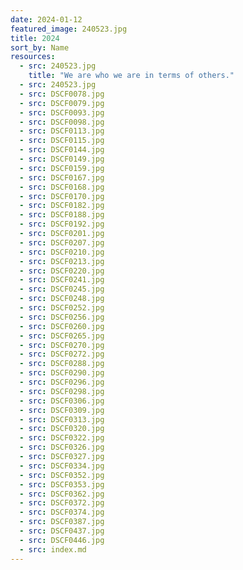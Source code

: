 ```yaml
---
date: 2024-01-12
featured_image: 240523.jpg
title: 2024
sort_by: Name
resources:
  - src: 240523.jpg
    title: "We are who we are in terms of others."
  - src: 240523.jpg
  - src: DSCF0078.jpg
  - src: DSCF0079.jpg
  - src: DSCF0093.jpg
  - src: DSCF0098.jpg
  - src: DSCF0113.jpg
  - src: DSCF0115.jpg
  - src: DSCF0144.jpg
  - src: DSCF0149.jpg
  - src: DSCF0159.jpg
  - src: DSCF0167.jpg
  - src: DSCF0168.jpg
  - src: DSCF0170.jpg
  - src: DSCF0182.jpg
  - src: DSCF0188.jpg
  - src: DSCF0192.jpg
  - src: DSCF0201.jpg
  - src: DSCF0207.jpg
  - src: DSCF0210.jpg
  - src: DSCF0213.jpg
  - src: DSCF0220.jpg
  - src: DSCF0241.jpg
  - src: DSCF0245.jpg
  - src: DSCF0248.jpg
  - src: DSCF0252.jpg
  - src: DSCF0256.jpg
  - src: DSCF0260.jpg
  - src: DSCF0265.jpg
  - src: DSCF0270.jpg
  - src: DSCF0272.jpg
  - src: DSCF0288.jpg
  - src: DSCF0290.jpg
  - src: DSCF0296.jpg
  - src: DSCF0298.jpg
  - src: DSCF0306.jpg
  - src: DSCF0309.jpg
  - src: DSCF0313.jpg
  - src: DSCF0320.jpg
  - src: DSCF0322.jpg
  - src: DSCF0326.jpg
  - src: DSCF0327.jpg
  - src: DSCF0334.jpg
  - src: DSCF0352.jpg
  - src: DSCF0353.jpg
  - src: DSCF0362.jpg
  - src: DSCF0372.jpg
  - src: DSCF0374.jpg
  - src: DSCF0387.jpg
  - src: DSCF0437.jpg
  - src: DSCF0446.jpg
  - src: index.md
---
```

